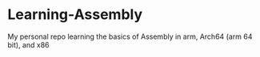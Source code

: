 # Learning-Assembly
My personal repo learning the basics of Assembly in arm, Arch64 (arm 64 bit), and x86
